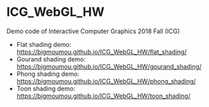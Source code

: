 # ICG_WebGL_HW
Demo code of Interactive Computer Graphics 2018 Fall (ICG)

- Flat shading demo:    
  https://bigmoumou.github.io/ICG_WebGL_HW/flat_shading/
- Gourand shading demo:    
  https://bigmoumou.github.io/ICG_WebGL_HW/gourand_shading/
- Phong shading demo:    
  https://bigmoumou.github.io/ICG_WebGL_HW/phong_shading/
- Toon shading demo:    
  https://bigmoumou.github.io/ICG_WebGL_HW/toon_shading/
